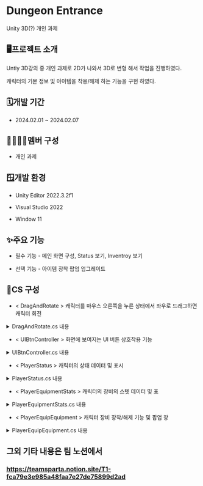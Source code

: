 # Dungeon Entrance
Unity 3D(?) 개인 과제

## 🖥️프로젝트 소개
Untiy 3D강의 중 개인 과제로 2D가 나와서 3D로 변형 해서 작업을 진행하였다.

캐릭터의 기본 정보 및 아이템을 착용/해제 하는 기능을 구현 하였다.

## 🗓️개발 기간
* 2024.02.01 ~ 2024.02.07

## 👨‍👩‍👧‍👦멤버 구성
* 개인 과제

## 🪟개발 환경
* Unity Editor 2022.3.2f1

* Visual Studio 2022

* Window 11

## ✨주요 기능
* 필수 기능 - 메인 화면 구성, Status 보기, Inventroy 보기

* 선택 기능 - 아이템 장착 팝업 업그레이드

## 📄CS 구성
* < DragAndRotate > 캐릭터를 마우스 오른쪽을 누른 상태에서 좌우로 드래그하면 캐릭터 회전
<details>
<summary>DragAndRotate.cs 내용</summary>

    using UnityEngine;
    
    public class DragAndRotate : MonoBehaviour
    {
        bool rotating;
        float rotateSpeed = 50.0f;
        Vector3 mousePos, offset, rotation;
    
        // 해당 오브젝트에 Collider만 있으면 이 기능을 사용할 수 있음(OnMouseDown, OnMouseUp에 마우스포인트 가져다 대면 설명 나옴)
        void OnMouseDown()
        {
            rotating = true;
            mousePos = Input.mousePosition;
        }
    
        void OnMouseUp()
        {
            rotating = false;
        }
    
        void Update()
        {
            if (rotating)
            {
                offset = (Input.mousePosition - mousePos);
                rotation.y = -(offset.x + offset.y) * Time.deltaTime * rotateSpeed;
                transform.Rotate(rotation);
                mousePos = Input.mousePosition;
            }
        }
    }
</details>

* < UIBtnController > 화면에 보여지는 UI 버튼 상호작용 기능
<details>
<summary>UIBtnController.cs 내용</summary>

    using UnityEngine;
    
    public class UIBtnController : MonoBehaviour
    {
        public GameObject statusWindow;
        public GameObject inventroyWindow;
    
        // 부가 요소 오브젝트
        public GameObject eyeBtn; // 화면 하당 눈 버튼
        public GameObject allUImage; // 전체 UI
    
        // 상태보기 버튼 누르면 상태창 표시
        public void StatusBtn()
        {
            statusWindow.SetActive(true);
        }
    
        // 인벤토리 버튼 누르면 인벤토리창 표시
        public void InventroyBtn()
        {
            inventroyWindow.SetActive(true);
        }
    
        // 상태, 인벤 창 닫기
        public void WindowCloseBtn()
        {
            statusWindow.SetActive(false);
            inventroyWindow.SetActive(false);
        }
    
        // 내가 그냥 넣은 부가 요소
        // 눈 표시 버튼 누르면 UI 숨기기
        public void CloseOpenEyeBtn()
        {
            eyeBtn.SetActive(!eyeBtn.activeSelf);
            allUImage.SetActive(!allUImage.activeSelf);
        }
    }
</details>

* < PlayerStatus > 캐릭터의 상태 데이터 및 표시
<details>
<summary>PlayerStatus.cs 내용</summary>

    using UnityEngine;
    using UnityEngine.UI;
    
    public class PlayerStatus : MonoBehaviour
    {
        public string Name { get; set; }
        public int Level { get; set; }
        public int Atk { get; set; }
        public int Def { get; set; }
        public int Hp { get; set; }
        public int Critical { get; set; }
        public int Gold { get; set; }
    
        [SerializeField] private Text _nameValue;
        [SerializeField] private Text _levelvalue;
        [SerializeField] private Text _atkValue;
        [SerializeField] private Text _defValue;
        [SerializeField] private Text _hpValue;
        [SerializeField] private Text _critcalValue;
        [SerializeField] private Text _goldValue;
    
        public static PlayerStatus instance;
        private void Awake()
        {
            instance = this;
            Name = "지훈";
            Level = 1;
            Atk = 10;
            Def = 5;
            Hp = 50;
            Critical = 0;
            Gold = 10000;
        }
    
        private void Update()
        {
            _nameValue.text = Name;
            _levelvalue.text = Level.ToString("00");
            _atkValue.text = Atk.ToString("N0");
            _defValue.text = Def.ToString("N0");
            _hpValue.text = Hp.ToString("N0");
            _critcalValue.text = Critical.ToString("N0");
            _goldValue.text = Gold.ToString("N0");
        }
    }
</details>

* < PlayerEquipmentStats > 캐릭터의 장비의 스텟 데이터 및 표
<details>
<summary>PlayerEquipmentStats.cs 내용</summary>

    using UnityEngine;
    using UnityEngine.UI;
    
    public class PlayerEquipmentStats : MonoBehaviour
    {
        public string Name { get; private set; }
        public int Level { get; private set; }
        public int Atk { get; private set; }
        public int Def { get; private set; }
        public int Hp { get; private set; }
        public int Critical { get; private set; }
        public int Gold { get; private set; }
    
        // 스크립터블 오브젝트 데이터
        [SerializeField] private EquipmentStatsData _equipmentStats;
    
        // 적용 될 친구들
        [SerializeField] private Text _nameValue;
        [SerializeField] private Text _levelvalue;
        [SerializeField] private Text _atkValue;
        [SerializeField] private Text _defValue;
        [SerializeField] private Text _hpValue;
        [SerializeField] private Text _critcalValue;
        [SerializeField] private Text _goldValue;
    
        private void Awake()
        {
            Name = _equipmentStats.Name;
            Level = _equipmentStats.Level;
            Atk = _equipmentStats.Atk;
            Def = _equipmentStats.Def;
            Hp = _equipmentStats.Hp;
            Critical = _equipmentStats.Critical;
            Gold = _equipmentStats.Gold;
        }
    
        private void Start()
        {
            if (_nameValue != null)
                _nameValue.text = Name;
            if (_levelvalue != null)
                _levelvalue.text = Level.ToString("00");
            if (_atkValue != null)
                _atkValue.text = "+" + Atk.ToString("N0");
            if (_defValue != null)
                _defValue.text = "+" + Def.ToString("N0");
            if (_hpValue != null)
                _hpValue.text = "+" + Hp.ToString("N0");
            if (_critcalValue != null)
                _critcalValue.text = "+" + Critical.ToString("N0");
            if (_goldValue != null)
                _goldValue.text = Gold.ToString("N0");
        }
    }
</details>

* < PlayerEquipEquipment > 캐릭터 장비 장착/해제 기능 및 팝업 창
<details>
<summary>PlayerEquipEquipment.cs 내용</summary>

    using UnityEngine;
    
    public class PlayerEquipEquipment : PlayerEquipmentStats
    {
        [SerializeField] private GameObject _equipWindow;
    
        [SerializeField] private GameObject _equipCheck; // 장착 확인
        [SerializeField] private GameObject _equipdisplay; // 장착하려는 장비 표시
    
        // 작창하려는 장비 선택시 장착 확인 창
        public void EquipWindow()
        {
            _equipWindow.SetActive(true);
            _equipdisplay.SetActive(true);
        }
    
        // 착용 선택
        public void EquipEquipment()
        {
            if (!_equipCheck.activeSelf)
            {
                PlayerStatus.instance.Atk += Atk;
                PlayerStatus.instance.Def += Def;
                PlayerStatus.instance.Hp += Hp;
                PlayerStatus.instance.Critical += Critical;
            }
            _equipCheck.SetActive(true);
            _equipWindow.SetActive(false);
            _equipdisplay.SetActive(false);
        }
    
        // 해제 선택
        public void UnEquipEquipment()
        {
            if (_equipCheck.activeSelf)
            {
                PlayerStatus.instance.Atk -= Atk;
                PlayerStatus.instance.Def -= Def;
                PlayerStatus.instance.Hp -= Hp;
                PlayerStatus.instance.Critical -= Critical;
            }
            _equipCheck.SetActive(false);
            _equipWindow.SetActive(false);
            _equipdisplay.SetActive(false);
        }
    }
</details>

## 그외 기타 내용은 팀 노션에서
### <https://teamsparta.notion.site/T1-fca79e3e985a48faa7e27de75899d2ad>
